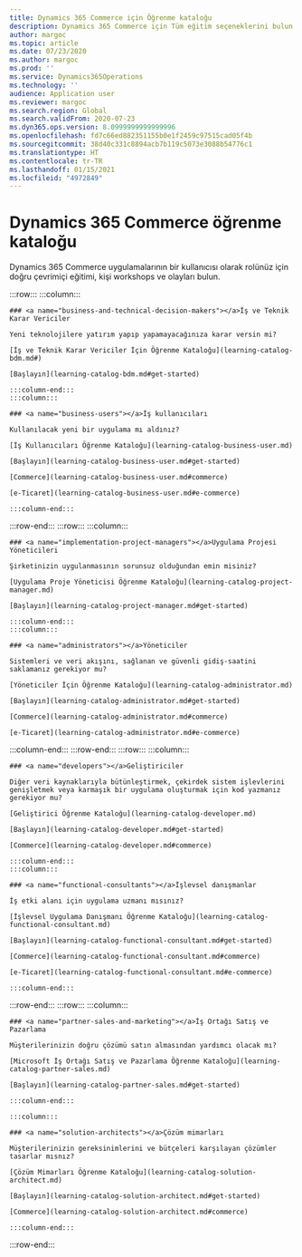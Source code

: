 ```yaml
---
title: Dynamics 365 Commerce için Öğrenme kataloğu
description: Dynamics 365 Commerce için Tüm eğitim seçeneklerini bulun.
author: margoc
ms.topic: article
ms.date: 07/23/2020
ms.author: margoc
ms.prod: ''
ms.service: Dynamics365Operations
ms.technology: ''
audience: Application user
ms.reviewer: margoc
ms.search.region: Global
ms.search.validFrom: 2020-07-23
ms.dyn365.ops.version: 8.0999999999999996
ms.openlocfilehash: fd7c66ed882351155b0e1f2459c97515cad05f4b
ms.sourcegitcommit: 38d40c331c8894acb7b119c5073e3088b54776c1
ms.translationtype: HT
ms.contentlocale: tr-TR
ms.lasthandoff: 01/15/2021
ms.locfileid: "4972849"
---
```

# <a name="dynamics-365-commerce-learning-catalog"></a>Dynamics 365 Commerce öğrenme kataloğu 

Dynamics 365 Commerce uygulamalarının bir kullanıcısı olarak rolünüz için doğru çevrimiçi eğitimi, kişi workshops ve olayları bulun.

<!-- ![Universal Windows Platform (UWP)](images/platform-uwp.png)  -->  

:::row:::
    :::column:::
<!-- ![Universal Windows Platform (UWP)](images/platform-uwp.png)  -->  

    ### <a name="business-and-technical-decision-makers"></a>İş ve Teknik Karar Vericiler

    Yeni teknolojilere yatırım yapıp yapamayacağınıza karar versin mi? 

    [İş ve Teknik Karar Vericiler İçin Öğrenme Kataloğu](learning-catalog-bdm.md#)

    [Başlayın](learning-catalog-bdm.md#get-started)

    :::column-end:::
    :::column:::

    ### <a name="business-users"></a>İş kullanıcıları

    Kullanılacak yeni bir uygulama mı aldınız? 

    [İş Kullanıcıları Öğrenme Kataloğu](learning-catalog-business-user.md)

    [Başlayın](learning-catalog-business-user.md#get-started)

    [Commerce](learning-catalog-business-user.md#commerce)

    [e-Ticaret](learning-catalog-business-user.md#e-commerce)

    :::column-end:::
:::row-end:::
:::row:::
    :::column:::

    ### <a name="implementation-project-managers"></a>Uygulama Projesi Yöneticileri

    Şirketinizin uygulanmasının sorunsuz olduğundan emin misiniz?

    [Uygulama Proje Yöneticisi Öğrenme Kataloğu](learning-catalog-project-manager.md)

    [Başlayın](learning-catalog-project-manager.md#get-started)

    :::column-end:::
    :::column:::

    ### <a name="administrators"></a>Yöneticiler

    Sistemleri ve veri akışını, sağlanan ve güvenli gidiş-saatini saklamanız gerekiyor mu?

    [Yöneticiler İçin Öğrenme Kataloğu](learning-catalog-administrator.md)

    [Başlayın](learning-catalog-administrator.md#get-started)

    [Commerce](learning-catalog-administrator.md#commerce)

    [e-Ticaret](learning-catalog-administrator.md#e-commerce)

  :::column-end:::
:::row-end:::
:::row:::
    :::column:::

    ### <a name="developers"></a>Geliştiriciler

    Diğer veri kaynaklarıyla bütünleştirmek, çekirdek sistem işlevlerini genişletmek veya karmaşık bir uygulama oluşturmak için kod yazmanız gerekiyor mu?

    [Geliştirici Öğrenme Kataloğu](learning-catalog-developer.md)

    [Başlayın](learning-catalog-developer.md#get-started)

    [Commerce](learning-catalog-developer.md#commerce)

    :::column-end:::
    :::column:::

    ### <a name="functional-consultants"></a>İşlevsel danışmanlar

    İş etki alanı için uygulama uzmanı mısınız? 

    [İşlevsel Uygulama Danışmanı Öğrenme Kataloğu](learning-catalog-functional-consultant.md)

    [Başlayın](learning-catalog-functional-consultant.md#get-started)

    [Commerce](learning-catalog-functional-consultant.md#commerce)

    [e-Ticaret](learning-catalog-functional-consultant.md#e-commerce)

    :::column-end:::
:::row-end:::
:::row:::
    :::column:::

    ### <a name="partner-sales-and-marketing"></a>İş Ortağı Satış ve Pazarlama

    Müşterilerinizin doğru çözümü satın almasından yardımcı olacak mı? 

    [Microsoft İş Ortağı Satış ve Pazarlama Öğrenme Kataloğu](learning-catalog-partner-sales.md)

    [Başlayın](learning-catalog-partner-sales.md#get-started)

    :::column-end:::

    :::column:::

    ### <a name="solution-architects"></a>Çözüm mimarları

    Müşterilerinizin gereksinimlerini ve bütçeleri karşılayan çözümler tasarlar mısnız?

    [Çözüm Mimarları Öğrenme Kataloğu](learning-catalog-solution-architect.md)

    [Başlayın](learning-catalog-solution-architect.md#get-started)

    [Commerce](learning-catalog-solution-architect.md#commerce)

    :::column-end:::
:::row-end:::
